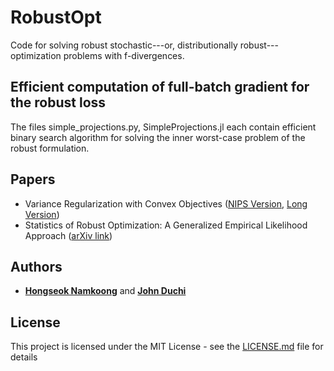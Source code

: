 # RobustOpt

Code for solving robust stochastic---or, distributionally robust---optimization problems with f-divergences.


## Efficient computation of full-batch gradient for the robust loss

The files simple_projections.py, SimpleProjections.jl each contain efficient binary search algorithm for solving the inner worst-case problem of the robust formulation.

## Papers 
* Variance Regularization with Convex Objectives ([NIPS Version](https://papers.nips.cc/paper/6890-variance-based-regularization-with-convex-objectives), [Long Version](https://arxiv.org/abs/1610.02581))
* Statistics of Robust Optimization: A Generalized Empirical Likelihood Approach ([arXiv link](https://arxiv.org/abs/1610.02581))

## Authors

* **[Hongseok Namkoong](http://web.stanford.edu/~hnamk/)** and **[John Duchi](http://web.stanford.edu/~jduchi/)** 

## License

This project is licensed under the MIT License - see the [LICENSE.md](LICENSE.md) file for details
